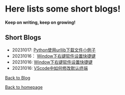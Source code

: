 # Here lists some short blogs! 

**Keep on writing, keep on growing!**

## Short Blogs

- 20231017:  [Python使用urllib下载文件小例子](blogdir\20231017pyurl.html) 
- 20231016： [Window下右键软件设置快捷键](blogdir\20231016quickin.html) 
- 20231016: [Window下右键软件设置快捷键](blogdir\20231016quickin.html) 
- 20231016: [VScode中如何修改默认终端](blogdir\20231016vscode.html) 

[Back to Blog](./index.html)

[Back to homepage](../index.html)